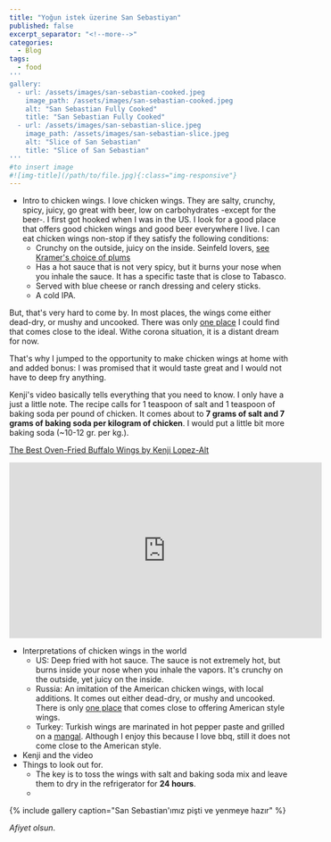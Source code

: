 ```yaml
---
title: "Yoğun istek üzerine San Sebastiyan"
published: false
excerpt_separator: "<!--more-->"
categories:
  - Blog
tags:
  - food
'''
gallery:
  - url: /assets/images/san-sebastian-cooked.jpeg
    image_path: /assets/images/san-sebastian-cooked.jpeg
    alt: "San Sebastian Fully Cooked"
    title: "San Sebastian Fully Cooked"
  - url: /assets/images/san-sebastian-slice.jpeg
    image_path: /assets/images/san-sebastian-slice.jpeg
    alt: "Slice of San Sebastian"
    title: "Slice of San Sebastian"
'''
#to insert image 
#![img-title](/path/to/file.jpg){:class="img-responsive"}
---
```

* Intro to chicken wings. I love chicken wings. They are salty, crunchy, spicy, juicy, go great with beer, low on carbohydrates -except for the beer-. I first got hooked when I was in the US. I look for a good place that offers good chicken wings and good beer everywhere I live. I can eat chicken wings non-stop if they satisfy the following conditions: 
    * Crunchy on the outside, juicy on the inside. Seinfeld lovers, [see Kramer's choice of plums](https://youtu.be/ShwJBi08tkI?t=20)
    * Has a hot sauce that is not very spicy, but it burns your nose when you inhale the sauce. It has a specific taste that is close to Tabasco. 
    * Served with blue cheese or ranch dressing and celery sticks. 
    * A cold IPA. 

But, that's very hard to come by. In most places, the wings come either dead-dry, or mushy and uncooked. There was only [one place](http://blackharppub.ru/) I could find that comes close to the ideal. Withe corona situation, it is a distant dream for now. 

That's why I jumped to the opportunity to make chicken wings at home with and added bonus: I was promised that it would taste great and I would not have to deep fry anything.

Kenji's video basically tells everything that you need to know. I only have a just a little note. The recipe calls for 1 teaspoon of salt and 1 teaspoon of baking soda per pound of chicken. It comes about to **7 grams of salt and 7 grams of baking soda per kilogram of chicken**. I would put a little bit more baking soda (~10-12 gr. per kg.). 

[The Best Oven-Fried Buffalo Wings by Kenji Lopez-Alt](https://www.youtube.com/watch?v=Gg7mNNKYvGA) 

<iframe width="560" height="315" src="https://www.youtube.com/embed/Gg7mNNKYvGA?start=20" frameborder="0" allow="accelerometer; autoplay; clipboard-write; encrypted-media; gyroscope; picture-in-picture" allowfullscreen></iframe>


* Interpretations of chicken wings in the world 
    * US: Deep fried with hot sauce. The sauce is not extremely hot, but burns inside your nose when you inhale the vapors. It's crunchy on the outside, yet juicy on the inside. 
    * Russia: An imitation of the American chicken wings, with local additions. It comes out either dead-dry, or mushy and uncooked. There is only [one place](http://blackharppub.ru/) that comes close to offering American style wings.  
    * Turkey: Turkish wings are marinated in hot pepper paste and grilled on a [mangal](https://en.wikipedia.org/wiki/Mangal_%28barbecue%29). Although I enjoy this because I love bbq, still it does not come close to the American style. 
* Kenji and the video 
* Things to look out for. 
    * The key is to toss the wings with salt and baking soda mix and leave them to dry in the refrigerator for **24 hours**. 
    * 
  



{% include gallery caption="San Sebastian'ımız pişti ve yenmeye hazır" %}

*Afiyet olsun*.
